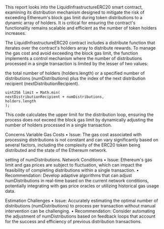 This report looks into the LiquidInfrastructureERC20 smart contract, examining its
distribution mechanism designed to mitigate the risk of exceeding Ethereum's block gas limit
during token distributions to a dynamic array of holders. It is critical for ensuring the
contract's functionality remains scalable and efficient as the number of token holders
increases.


The LiquidInfrastructureERC20 contract includes a distribute function that iterates
over the contract's holders array to distribute rewards. To manage the gas cost and avoid
exceeding the block gas limit, the function implements a control mechanism where the
number of distributions processed in a single transaction is limited by the lesser of two values:

the total number of holders (holders.length) or a specified number of distributions
(numDistributions) plus the index of the next distribution recipient
(nextDistributionRecipient).

```solidity
uint256 limit = Math.min(
nextDistributionRecipient + numDistributions,
holders.length
);
```

This code calculates the upper limit for the distribution loop, ensuring the process does not
exceed the block gas limit by dynamically adjusting the number of holders processed in a
single transaction.

Concerns
Variable Gas Costs
• Issue: The gas cost associated with processing distributions is not constant and can
vary significantly based on several factors, including the complexity of the ERC20
token being distributed and the state of the Ethereum network.

setting of numDistributions.
Network Conditions
• Issue: Ethereum's gas limit and gas prices are subject to fluctuation, which can impact
the feasibility of completing distributions within a single transaction.
• Recommendation: Develop adaptive algorithms that can adjust numDistributions
in real-time based on the current network conditions, potentially integrating with gas
price oracles or utilizing historical gas usage data.

Estimation Challenges
• Issue: Accurately estimating the optimal number of distributions
(numDistributions) to process per transaction without manual intervention can be
challenging.
• Recommendation: Consider automating the adjustment of numDistributions based
on feedback loops that account for the success and efficiency of previous distribution
transactions.
